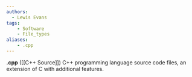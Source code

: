```yaml
---
authors:
  - Lewis Evans
tags:
    - Software
    - File_types
aliases:
    - .cpp
---
```

**.cpp** ([[C++ Source]]) C++ programming language source code files, an extension of C with additional features.

